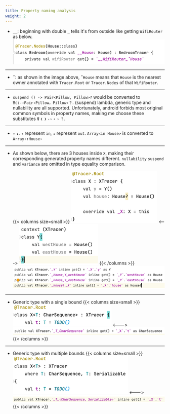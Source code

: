 ```yaml
---
title: Property naming analysis
weight: 2
---
```


* `__`: beginning with double `_` tells it's from outside like getting `WifiRouter` as below.  
  <img src=outside.png width=500/>
---

* `˚`: as shown in the image above, `˚House` means that `House` is the nearest owner annotated
  with `Tracer.Root` or `Tracer.Nodes` of that `WifiRouter`.
---

* `suspend () -> Pair<Pillow, Pillow>?` would be converted to `⍒❨❩-›Pair‹Pillow，Pillow›？`.
  (suspend) lambda, generic type and nullability are all supported. Unfortunately, android forbids
  most original common symbols in property names, making me choose these substitutes 
 `⍒` `❨` `❩` `-›` `‹` `›` `？`.
---

* `↑` `↓`. `↑` represent `in`, `↓` represent `out`. `Array<in House>` is converted to
  `Array‹↑House›`
---

* As shown below, there are 3 houses inside `X`, making their corresponding generated property
  names different. `nullability` `suspend` and `variance` are omitted in type equality comparison.

  {{< columns size=small >}}
  <img src=x.png/> 
  <--->
  <img src=y.png/>
  {{< /columns >}}
  <img src=xyElements.png />
---

* Generic type with a single bound
  {{< columns size=small >}}
  <img src=generic.png/>
  <--->
  <img src=_generic.png />
  {{< /columns >}}
---

* Generic type with multiple bounds
  {{< columns size=small >}}
  <img src=compound.png/>
  <--->
  <img src=_compound.png />
  {{< /columns >}}